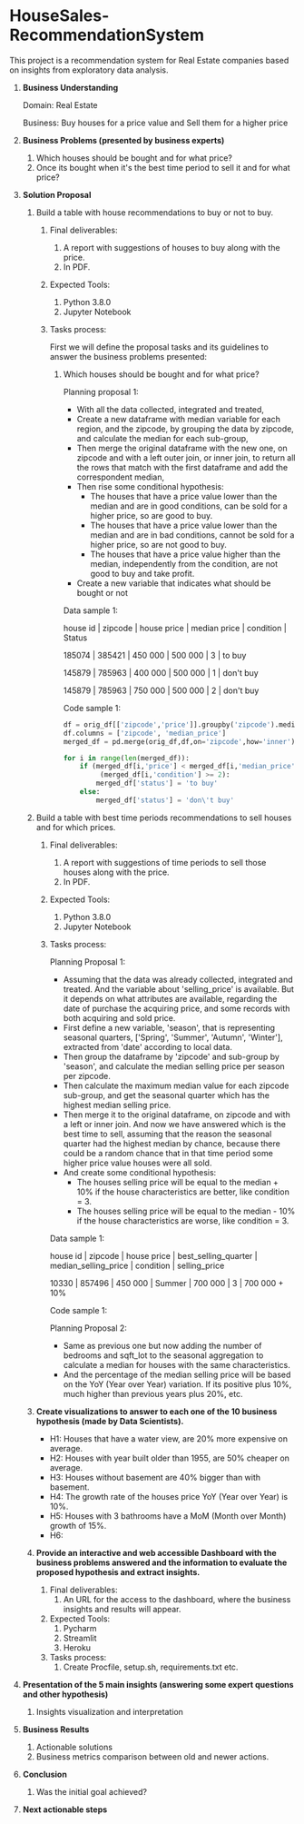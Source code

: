 # HouseSales-RecommendationSystem

This project is a recommendation system for Real Estate companies based on insights from exploratory data analysis.

1. **Business Understanding**
    
    Domain: Real Estate
    
    Business: Buy houses for a price value and Sell them for a higher price 
    
2. **Business Problems (presented by business experts)**
    1. Which houses should be bought and for what price?
    2. Once its bought when it's the best time period to sell it and for what price?
3. **Solution Proposal**
    
    
    1. Build a table with house recommendations to buy or not to buy.
    
        1. Final deliverables:
            1. A report with suggestions of houses to buy along with the price.
            2. In PDF.
        2. Expected Tools:
            1. Python 3.8.0
            2. Jupyter Notebook
        3. Tasks process:

            First we will define the proposal tasks and its guidelines to answer the business problems presented:

            1. Which houses should be bought and for what price?

                Planning proposal 1:

                - With all the data collected, integrated and treated,
                - Create a new dataframe with median variable for each region, and the zipcode, by grouping the data by zipcode, and calculate the median for each sub-group,
                - Then merge the original dataframe with the new one, on zipcode and with a left outer join, or inner join, to return all the rows that match with the first dataframe and add the correspondent median,
                - Then rise some conditional hypothesis:
                    - The houses that have a price value lower than the median and are in good conditions, can be sold for a higher price, so are good to buy.
                    - The houses that have a price value lower than the median and are in bad conditions, cannot be sold for a higher price, so are not good to buy.
                    - The houses that have a price value higher than the median, independently from the condition, are not good to buy and take profit.
                - Create a new variable that indicates what should be bought or not

                Data sample 1:

                house id | zipcode | house price | median price | condition | Status

                185074   | 385421 | 450 000       | 500 000        | 3              | to buy

                145879   | 785963 | 400 000       | 500 000        | 1              | don't buy

                145879   | 785963 | 750 000       | 500 000        | 2              | don't buy

                Code sample 1:

                ```python
                df = orig_df[['zipcode','price']].groupby('zipcode').median().reset_index()
                df.columns = ['zipcode', 'median_price']
                merged_df = pd.merge(orig_df,df,on='zipcode',how='inner')

                for i in range(len(merged_df)):
                    if (merged_df[i,'price'] < merged_df[i,'median_price']) &\
                         (merged_df[i,'condition'] >= 2):
                        merged_df['status'] = 'to buy'
                    else:
                        merged_df['status'] = 'don\'t buy'
                ```
            
    
    2. Build a table with best time periods recommendations to sell houses and for which prices.
    
        1. Final deliverables:
            1. A report with suggestions of time periods to sell those houses along with the price.
            2. In PDF.
        2. Expected Tools:
            1. Python 3.8.0
            2. Jupyter Notebook
        3. Tasks process:

            Planning Proposal 1:

            - Assuming that the data was already collected, integrated and treated. And the variable about 'selling_price' is available. But it depends on what attributes are available, regarding the date of purchase the acquiring price, and some records with both acquiring and sold price.
            - First define a new variable, 'season', that is representing seasonal quarters, ['Spring', 'Summer', 'Autumn', 'Winter'], extracted from 'date' according to local data.
            - Then group the dataframe by 'zipcode' and sub-group by 'season', and calculate the median selling price per season per zipcode.
            - Then calculate the maximum median value for each zipcode sub-group, and get the seasonal quarter which has the highest median selling price.
            - Then merge it to the original dataframe, on zipcode and with a left or inner join. And now we have answered which is the best time to sell, assuming that the reason the seasonal quarter had the highest median by chance, because there could be a random chance that in that time period some higher price value houses were all sold.
            - And create some conditional hypothesis:
                - The houses selling price will be equal to the median + 10% if the house characteristics are better, like condition = 3.
                - The houses selling price will be equal to the median - 10% if the house characteristics are worse, like condition = 3.

            Data sample 1:

            house id | zipcode | house price | best_selling_quarter | median_selling_price | condition | selling_price

            10330     | 857496 | 450 000       | Summer                   | 700 000                     | 3             |  700 000 + 10%

            Code sample 1:

            Planning Proposal 2:

            - Same as previous one but now adding the number of bedrooms and sqft_lot to the seasonal aggregation to calculate a median for houses with the same characteristics.
            - And the percentage of the median selling price will be based on the YoY (Year over Year) variation. If its positive plus 10%, much higher than previous years plus 20%, etc.
    
    3. **Create visualizations to answer to each one of the 10 business hypothesis (made by Data Scientists).**
    
        - H1: Houses that have a water view, are 20% more expensive on average.
        - H2: Houses with year built older than 1955, are 50% cheaper on average.
        - H3: Houses without basement are 40% bigger than with basement.
        - H4: The growth rate of the houses price YoY (Year over Year) is 10%.
        - H5: Houses with 3 bathrooms have a MoM (Month over Month) growth of 15%.
        - H6:
    
    4. **Provide an interactive and web accessible Dashboard with the business problems answered and the information to evaluate the proposed hypothesis and extract insights.**
    
        1. Final deliverables:
            1. An URL for the access to the dashboard, where the business insights and results will appear.
        2.  Expected Tools:
            1. Pycharm
            2. Streamlit
            3. Heroku
        3. Tasks process:
            1. Create Procfile, setup.sh, requirements.txt etc.
        
4. **Presentation of the 5 main insights (answering some expert questions and other hypothesis)**
    1. Insights visualization and interpretation
    
5. **Business Results**
    1. Actionable solutions 
    2. Business metrics comparison between old and newer actions.
6. **Conclusion**
    1. Was the initial goal achieved?
7. **Next actionable steps**
